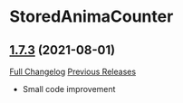 # StoredAnimaCounter

## [1.7.3](https://github.com/Falx/StoredAnimaCounter/tree/1.7.3) (2021-08-01)
[Full Changelog](https://github.com/Falx/StoredAnimaCounter/compare/1.7.2...1.7.3) [Previous Releases](https://github.com/Falx/StoredAnimaCounter/releases)

- Small code improvement  
